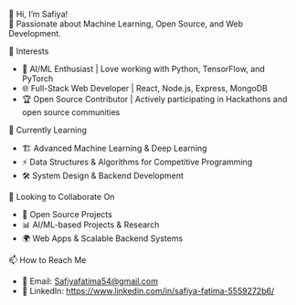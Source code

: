 👋 Hi, I’m Safiya!  
🚀 Passionate about Machine Learning, Open Source, and Web Development.     

👀 Interests    
- 🤖 AI/ML Enthusiast | Love working with Python, TensorFlow, and PyTorch     
- 🌐 Full-Stack Web Developer | React, Node.js, Express, MongoDB  
- 🏆 Open Source Contributor | Actively participating in Hackathons and open source communities
  
🌱 Currently Learning  
- 🏗️ Advanced Machine Learning & Deep Learning  
- ⚡ Data Structures & Algorithms for Competitive Programming  
- 🛠️ System Design & Backend Development  

💞️ Looking to Collaborate On  
- 🎯 Open Source Projects 
- 📊 AI/ML-based Projects & Research  
- 🌍 Web Apps & Scalable Backend Systems  

📫 How to Reach Me  
- 📩 Email: Safiyafatima54@gmail.com
- 💬 LinkedIn: https://www.linkedin.com/in/safiya-fatima-5559272b6/      
<!---
Soha721/Soha721 is a ✨ special ✨ repository because its `README.md` (this file) appears on your GitHub profile.
You can click the Preview link to take a look at your changes.
--->

